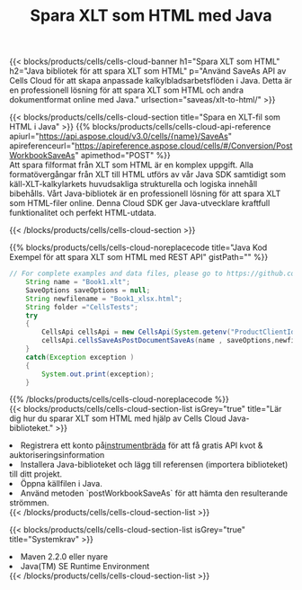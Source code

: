 ﻿---
title:  Spara XLT som HTML med Java
description:  Använder Aspose.Cells Cloud SDK for Java för att spara XLT-formatfil som HTML-fil.
kwords: Excel, Save XLT as HTML, REST, Java
howto: How to save XLT as HTML using Aspose.Cells Cloud Java library.
---
{{< blocks/products/cells/cells-cloud-banner h1="Spara XLT som HTML" h2="Java bibliotek för att spara XLT som HTML" p="Använd SaveAs API av Cells Cloud för att skapa anpassade kalkylbladsarbetsflöden i Java. Detta är en professionell lösning för att spara XLT som HTML och andra dokumentformat online med Java." urlsection="saveas/xlt-to-html/" >}}

{{< blocks/products/cells/cells-cloud-section title="Spara en XLT-fil som HTML i Java" >}}
{{% blocks/products/cells/cells-cloud-api-reference apiurl="https://api.aspose.cloud/v3.0/cells/{name}/SaveAs" apireferenceurl="https://apireference.aspose.cloud/cells/#/Conversion/PostWorkbookSaveAs" apimethod="POST" %}}
<br/>
Att spara filformat från XLT som HTML är en komplex uppgift. Alla formatövergångar från XLT till HTML utförs av vår Java SDK samtidigt som käll-XLT-kalkylarkets huvudsakliga strukturella och logiska innehåll bibehålls. Vårt Java-bibliotek är en professionell lösning för att spara XLT som HTML-filer online. Denna Cloud SDK ger Java-utvecklare kraftfull funktionalitet och perfekt HTML-utdata.

{{< /blocks/products/cells/cells-cloud-section >}}

{{% blocks/products/cells/cells-cloud-noreplacecode title="Java Kod Exempel för att spara XLT som HTML med REST API" gistPath="" %}}
  
```java
// For complete examples and data files, please go to https://github.com/aspose-cells-cloud/aspose-cells-cloud-java/
    String name = "Book1.xlt";
    SaveOptions saveOptions = null;
    String newfilename = "Book1_xlsx.html";
    String folder ="CellsTests";
    try 
    {
        CellsApi cellsApi = new CellsApi(System.getenv("ProductClientId"), System.getenv("ProductClientSecret"));
        cellsApi.cellsSaveAsPostDocumentSaveAs(name , saveOptions,newfilename,false,false,folder,null,null,null,true);                       
    }
    catch(Exception exception )
    {
        System.out.print(exception);
    }
```
  
{{% /blocks/products/cells/cells-cloud-noreplacecode %}}
<br/>
{{< blocks/products/cells/cells-cloud-section-list isGrey="true" title="Lär dig hur du sparar XLT som HTML med hjälp av Cells Cloud Java-biblioteket." >}}
<li> Registrera ett konto på<a href="https://dashboard.aspose.cloud/">instrumentbräda</a> för att få gratis API kvot & auktoriseringsinformation</li>
<li>Installera Java-biblioteket och lägg till referensen (importera biblioteket) till ditt projekt.</li>
<li>Öppna källfilen i Java.</li>
<li>Använd metoden `postWorkbookSaveAs` för att hämta den resulterande strömmen.</li>
{{< /blocks/products/cells/cells-cloud-section-list >}}

{{< blocks/products/cells/cells-cloud-section-list isGrey="true" title="Systemkrav" >}}
<li>Maven 2.2.0 eller nyare</li>
<li>Java(TM) SE Runtime Environment</li>
{{< /blocks/products/cells/cells-cloud-section-list >}}
